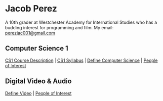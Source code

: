 # Jacob Perez
A 10th grader at Westchester Academy for International Studies who has a budding interest for programming and film.
My email: perezjac001@gmail.com
## Computer Science 1
[CS1 Course Description](https://perezjac001.github.io/Jakesh/description) | 
[CS1 Syllabus](https://perezjac001.github.io/Jakesh/syllabus) | 
[Define Computer Science](https://perezjac001.github.io/Jakesh/whatiscompsci) | 
[People of Interest](https://perezjac001.github.io/Jakesh/peepofinterest)
## Digital Video & Audio
[Define Video](https://perezjac001.github.io/Jakesh/definevideo) | 
[People of Interest](https://perezjac001.github.io/Jakesh/peepofinterest)
